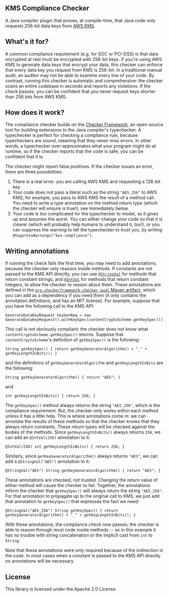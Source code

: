 ## KMS Compliance Checker

A Java compiler plugin that proves, at compile-time, that Java code only requests 256-bit data keys from [AWS KMS](https://aws.amazon.com/kms/).

## What's it for?

A common compliance requirement (e.g. for SOC or PCI-DSS) is that data encrypted at rest must be encrypted with 256-bit keys. If you're using AWS KMS to generate data keys that encrypt your data, this checker can enforce that every data key you request from KMS is 256-bit. In a traditional manual audit, an auditor may not be able to examine every line of your code. By contrast, running this checker is automatic and comprehensive: the checker scans an entire codebase in seconds and reports any violations. If the check passes, you can be confident that you never request keys shorter than 256 bits from AWS KMS.

## How does it work?

The compliance checker builds on the [Checker Framework](https://checkerframework.org/), an open-source tool for building extensions to the Java compiler's typechecker. A typechecker is perfect for checking a compliance rule, because typecheckers are *sound*, meaning that they never miss errors. In other words, a typechecker over-approximates what your program might do at runtime, so if the checker reports that the code is safe, you can be confident that it is.

The checker might report false positives.
If the checker issues an error, there are three possibilities:

1. There is a real error: you are calling AWS KMS and requesting a 128-bit key.
2. Your code does not pass a literal such as the string `"AES_256"` to AWS KMS; for example, you pass to AWS KMS the result of a method call. You need to write a type annotation on the method return type (which the checker will ensure is true!); see immediately below.
3. Your code is too complicated for the typechecker to model, so it gives up and assumes the worst. You can either change your code so that it is clearer (which will probably help humans to understand it, too!), or you can suppress the warning to tell the typechecker to trust you, by writing `@SuppressWarnings("kws-compliance")`.

## Writing annotations

If running the check fails the first time, you may need to add annotations, because the checker only reasons inside methods. If constants are not passed to the KMS API directly, you can use [`@StringVal`](https://checkerframework.org/api/org/checkerframework/common/value/qual/StringVal.html) for methods that return constant strings, and [`@IntVal`](https://checkerframework.org/api/org/checkerframework/common/value/qual/IntVal.html) for methods that return constant integers, to allow the checker to reason about them. These annotations are defined in the [`org.checkerframework:checker-qual` Maven artifact](https://mvnrepository.com/artifact/org.checkerframework/checker-qual), which you can add as a dependency if you need them (it only contains the annotation definitions, and has an MIT license). For example, suppose that you have the following call to the KMS API:

```
GenerateDataKeyRequest keyGenReq = new GenerateDataKeyRequest().withKeySpec(contentCryptoScheme.getKeySpec());
```

This call is not obviously compliant: the checker does not know what `contentCryptoScheme.getKeySpec()` returns. Suppose that `contentCrpytoScheme`'s definition of `getKeySpec()` is the following:

```
String getKeySpec() { return getKeyGeneratorAlgorithm() + "_" + getKeyLengthInBits(); }
```

and the definitions of `getKeyGeneratorAlgorithm` and `getKeyLengthInBits` are the following:

```
String getKeyGeneratorAlgorithm() { return "AES"; }
```
and

```
int getKeyLengthInBits() { return 256; }
```

The `getKeySpec()` method always returns the string `"AES_256"`, which is the compliance requirement. But, the checker only works within each method unless it has a little help. This is where annotations come in: we can annotate the results of these methods so that the checker knows that they always return constants. These return types will be checked against the bodies of the methods. Since `getKeyLengthInBits()` always returns `256`, we can add an `@IntVal(256)` annotation to it:

```
@IntVal(256) int getKeyLengthInBits() { return 256; }
```

Similarly, since `getKeyGeneratorAlgorithm()` always returns `"AES"`, we can add a `@StringVal("AES")` annotation to it:

```
@StringVal("AES") String getKeyGeneratorAlgorithm() { return "AES"; }
```

These annotations are checked, not trusted. Changing the return value of either method will cause the checker to fail. Together, the annotations inform the checker that `getKeySpec()` will always return the string `"AES_256"`. For that annotation to propagate up to the original call to KMS, we just add that annotation to `getKeySpec()` that expresses the fact we need:

```
@StringVal("AES_256") String getKeySpec() { return getKeyGeneratorAlgorithm() + "_" + getKeyLengthInBits(); }
```

With these annotations, the compliance check now passes; the checker is able to reason through most code inside methods -- so in this example it has no trouble with string concatenation or the implicit cast from `int` to `String`.

Note that these annotations were only required because of the indirection in the code. In most cases when a constant is passed to the KMS API directly no annotations will be necessary.

## License

This library is licensed under the Apache 2.0 License. 
